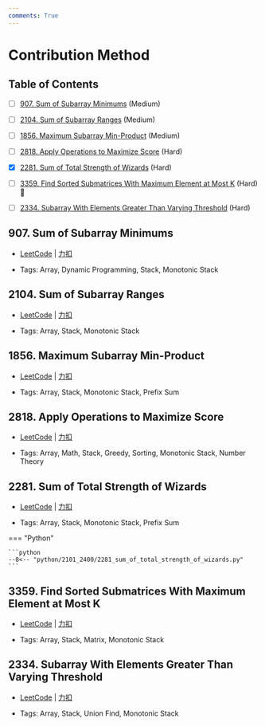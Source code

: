 ```yaml
---
comments: True
---
```


# Contribution Method

## Table of Contents

- [ ] [907. Sum of Subarray Minimums](#907-sum-of-subarray-minimums) (Medium)
- [ ] [2104. Sum of Subarray Ranges](#2104-sum-of-subarray-ranges) (Medium)
- [ ] [1856. Maximum Subarray Min-Product](#1856-maximum-subarray-min-product) (Medium)
- [ ] [2818. Apply Operations to Maximize Score](#2818-apply-operations-to-maximize-score) (Hard)
- [x] [2281. Sum of Total Strength of Wizards](#2281-sum-of-total-strength-of-wizards) (Hard)
- [ ] [3359. Find Sorted Submatrices With Maximum Element at Most K](#3359-find-sorted-submatrices-with-maximum-element-at-most-k) (Hard) 👑
- [ ] [2334. Subarray With Elements Greater Than Varying Threshold](#2334-subarray-with-elements-greater-than-varying-threshold) (Hard)


## 907. Sum of Subarray Minimums

-    [LeetCode](https://leetcode.com/problems/sum-of-subarray-minimums/) | [力扣](https://leetcode.cn/problems/sum-of-subarray-minimums/)

-   Tags: Array, Dynamic Programming, Stack, Monotonic Stack



## 2104. Sum of Subarray Ranges

-    [LeetCode](https://leetcode.com/problems/sum-of-subarray-ranges/) | [力扣](https://leetcode.cn/problems/sum-of-subarray-ranges/)

-   Tags: Array, Stack, Monotonic Stack



## 1856. Maximum Subarray Min-Product

-    [LeetCode](https://leetcode.com/problems/maximum-subarray-min-product/) | [力扣](https://leetcode.cn/problems/maximum-subarray-min-product/)

-   Tags: Array, Stack, Monotonic Stack, Prefix Sum



## 2818. Apply Operations to Maximize Score

-    [LeetCode](https://leetcode.com/problems/apply-operations-to-maximize-score/) | [力扣](https://leetcode.cn/problems/apply-operations-to-maximize-score/)

-   Tags: Array, Math, Stack, Greedy, Sorting, Monotonic Stack, Number Theory



## 2281. Sum of Total Strength of Wizards

-    [LeetCode](https://leetcode.com/problems/sum-of-total-strength-of-wizards/) | [力扣](https://leetcode.cn/problems/sum-of-total-strength-of-wizards/)

-   Tags: Array, Stack, Monotonic Stack, Prefix Sum

=== "Python"

    ```python
    --8<-- "python/2101_2400/2281_sum_of_total_strength_of_wizards.py"
    ```



## 3359. Find Sorted Submatrices With Maximum Element at Most K

-    [LeetCode](https://leetcode.com/problems/find-sorted-submatrices-with-maximum-element-at-most-k/) | [力扣](https://leetcode.cn/problems/find-sorted-submatrices-with-maximum-element-at-most-k/)

-   Tags: Array, Stack, Matrix, Monotonic Stack



## 2334. Subarray With Elements Greater Than Varying Threshold

-    [LeetCode](https://leetcode.com/problems/subarray-with-elements-greater-than-varying-threshold/) | [力扣](https://leetcode.cn/problems/subarray-with-elements-greater-than-varying-threshold/)

-   Tags: Array, Stack, Union Find, Monotonic Stack

